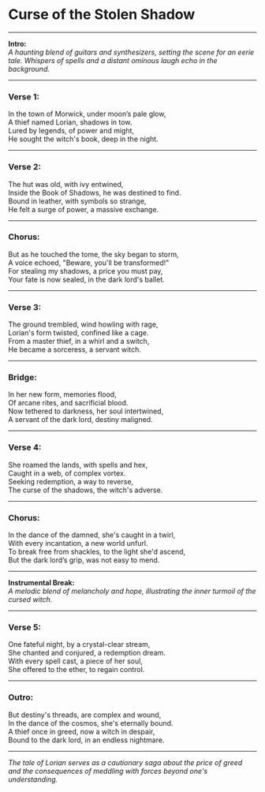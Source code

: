 # **Curse of the Stolen Shadow**

---

**Intro:**  
_A haunting blend of guitars and synthesizers, setting the scene for an eerie tale. Whispers of spells and a distant ominous laugh echo in the background._

---

### **Verse 1:**  
In the town of Morwick, under moon’s pale glow,  
A thief named Lorian, shadows in tow.  
Lured by legends, of power and might,  
He sought the witch's book, deep in the night.

---

### **Verse 2:**  
The hut was old, with ivy entwined,  
Inside the Book of Shadows, he was destined to find.  
Bound in leather, with symbols so strange,  
He felt a surge of power, a massive exchange.

---

### **Chorus:**  
But as he touched the tome, the sky began to storm,  
A voice echoed, "Beware, you'll be transformed!"  
For stealing my shadows, a price you must pay,  
Your fate is now sealed, in the dark lord's ballet.

---

### **Verse 3:**  
The ground trembled, wind howling with rage,  
Lorian's form twisted, confined like a cage.  
From a master thief, in a whirl and a switch,  
He became a sorceress, a servant witch.

---

### **Bridge:**  
In her new form, memories flood,  
Of arcane rites, and sacrificial blood.  
Now tethered to darkness, her soul intertwined,  
A servant of the dark lord, destiny maligned.

---

### **Verse 4:**  
She roamed the lands, with spells and hex,  
Caught in a web, of complex vortex.  
Seeking redemption, a way to reverse,  
The curse of the shadows, the witch's adverse.

---

### **Chorus:**  
In the dance of the damned, she's caught in a twirl,  
With every incantation, a new world unfurl.  
To break free from shackles, to the light she'd ascend,  
But the dark lord’s grip, was not easy to mend.

---

**Instrumental Break:**  
_A melodic blend of melancholy and hope, illustrating the inner turmoil of the cursed witch._

---

### **Verse 5:**  
One fateful night, by a crystal-clear stream,  
She chanted and conjured, a redemption dream.  
With every spell cast, a piece of her soul,  
She offered to the ether, to regain control.

---

### **Outro:**  
But destiny's threads, are complex and wound,  
In the dance of the cosmos, she's eternally bound.  
A thief once in greed, now a witch in despair,  
Bound to the dark lord, in an endless nightmare.

---

*The tale of Lorian serves as a cautionary saga about the price of greed and the consequences of meddling with forces beyond one's understanding.*
